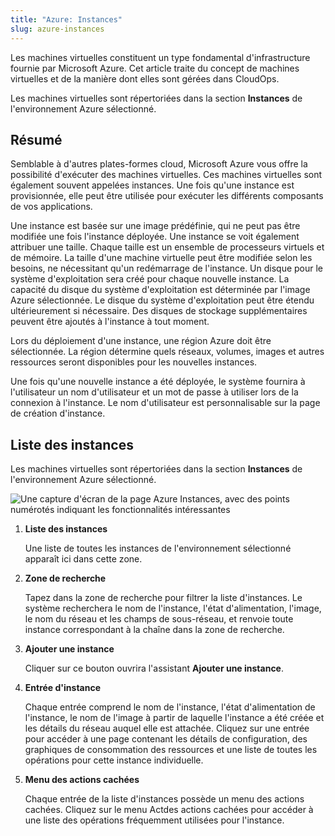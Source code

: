 ```yaml
---
title: "Azure: Instances"
slug: azure-instances
---
```



Les machines virtuelles constituent un type fondamental d'infrastructure fournie par Microsoft Azure. Cet article traite du concept de machines virtuelles et de la manière dont elles sont gérées dans CloudOps.

Les machines virtuelles sont répertoriées dans la section **Instances** de l'environnement Azure sélectionné.

## Résumé

Semblable à d'autres plates-formes cloud, Microsoft Azure vous offre la possibilité d'exécuter des machines virtuelles. Ces machines virtuelles sont également souvent appelées instances. Une fois qu'une instance est provisionnée, elle peut être utilisée pour exécuter les différents composants de vos applications.

Une instance est basée sur une image prédéfinie, qui ne peut pas être modifiée une fois l'instance déployée. Une instance se voit également attribuer une taille. Chaque taille est un ensemble de processeurs virtuels et de mémoire. La taille d'une machine virtuelle peut être modifiée selon les besoins, ne nécessitant qu'un redémarrage de l'instance. Un disque pour le système d'exploitation sera créé pour chaque nouvelle instance. La capacité du disque du système d'exploitation est déterminée par l'image Azure sélectionnée. Le disque du système d'exploitation peut être étendu ultérieurement si nécessaire. Des disques de stockage supplémentaires peuvent être ajoutés à l'instance à tout moment.

Lors du déploiement d'une instance, une région Azure doit être sélectionnée. La région détermine quels réseaux, volumes, images et autres ressources seront disponibles pour les nouvelles instances.

Une fois qu'une nouvelle instance a été déployée, le système fournira à l'utilisateur un nom d'utilisateur et un mot de passe à utiliser lors de la connexion à l'instance. Le nom d'utilisateur est personnalisable sur la page de création d'instance.

## Liste des instances

Les machines virtuelles sont répertoriées dans la section **Instances** de l'environnement Azure sélectionné.

![Une capture d'écran de la page Azure Instances, avec des points numérotés indiquant les fonctionnalités intéressantes](/assets/azure-instances-numdot.png)

1. **Liste des instances**

     Une liste de toutes les instances de l'environnement sélectionné apparaît ici dans cette zone.

2. **Zone de recherche**

     Tapez dans la zone de recherche pour filtrer la liste d'instances. Le système recherchera le nom de l'instance, l'état d'alimentation, l'image, le nom du réseau et les champs de sous-réseau, et renvoie toute instance correspondant à la chaîne dans la zone de recherche.

3. **Ajouter une instance**

     Cliquer sur ce bouton ouvrira l'assistant **Ajouter une instance**.

4. **Entrée d'instance**

     Chaque entrée comprend le nom de l'instance, l'état d'alimentation de l'instance, le nom de l'image à partir de laquelle l'instance a été créée et les détails du réseau auquel elle est attachée. Cliquez sur une entrée pour accéder à une page contenant les détails de configuration, des graphiques de consommation des ressources et une liste de toutes les opérations pour cette instance individuelle.

5. **Menu des actions cachées**

     Chaque entrée de la liste d'instances possède un menu des actions cachées. Cliquez sur le menu Actdes actions cachées pour accéder à une liste des opérations fréquemment utilisées pour l'instance.



